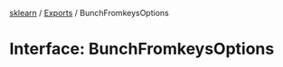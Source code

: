 [sklearn](../readme.md) / [Exports](../modules.md) / BunchFromkeysOptions

# Interface: BunchFromkeysOptions
